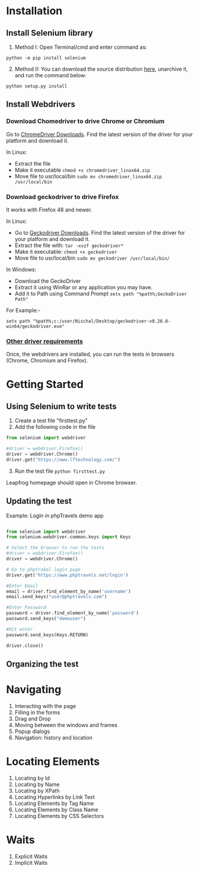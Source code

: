 # Installation

## Install Selenium library

1. Method I: Open Terminal/cmd and enter command as:

```python -m pip install selenium```

2. Method II: You can download the source distribution [here](https://pypi.org/project/selenium/), unarchive it, and run the command below:

```python setup.py install```

## Install Webdrivers
### Download Chomedriver to drive Chrome or Chromium
Go to [ChromeDriver Downloads](https://sites.google.com/a/chromium.org/chromedriver/downloads). Find the latest version of the driver for your platform and download it.

In Linux:
- Extract the file
- Make it executable
```chmod +x chromedriver_linux64.zip```
- Move file to usr/local/bin
```sudo mv chromedriver_linux64.zip /usr/local/bin```

### Download geckodriver to drive Firefox 
It works with Firefox 48 and newer.


In Linux:

- Go to [Geckodriver Downloads](https://github.com/mozilla/geckodriver). Find the latest version of the driver for your platform and download it.
- Extract the file with:
```tar -xvzf geckodriver*```
- Make it executable:
```chmod +x geckodriver```
- Move file to usr/local/bin
```sudo mv geckodriver /usr/local/bin/```

In Windows:
- Download the GeckoDriver
- Extract it using WinRar or any application you may have.
- Add it to Path using Command Prompt
```setx path "%path%;GeckoDriver Path"```

For Example:-

```setx path "%path%;c:/user/Nischal/Desktop/geckodriver-v0.26.0-win64/geckodriver.exe"```

### [Other driver requirements](https://www.selenium.dev/documentation/en/webdriver/driver_requirements/)

Once, the webdrivers are installed, you can run the tests in browsers (Chrome, Chromium and Firefox).

# Getting Started
## Using Selenium to write tests
1. Create a test file "firsttest.py"
2. Add the following code in the file

```python
from selenium import webdriver 

#driver = webdriver.Firefox()
driver = webdriver.Chrome() 
driver.get("https://www.lftechnology.com/") 
```
3. Run the test file
```python firsttest.py```

Leapfrog homepage should open in Chrome browser. 
## Updating the test
Example: Login in phpTravels demo app

```python

from selenium import webdriver
from selenium.webdriver.common.keys import Keys 

# Select the browser to run the tests
#driver = webdriver.Firefox()
driver = webdriver.Chrome()

# Go to phptrabel login page
driver.get('https://www.phptravels.net/login')

#Enter Email
email = driver.find_element_by_name('username')
email.send_keys("user@phptravels.com")

#Enter Password
password = driver.find_element_by_name('password')
password.send_keys("demouser")

#Hit enter 
password.send_keys(Keys.RETURN)

driver.close()
```
## Organizing the test


# Navigating
1. Interacting with the page
2. Filling in the forms
3. Drag and Drop
4. Moving between the windows and frames
5. Popup dialogs
6. Navigation: history and location

# Locating Elements
1. Locating by Id
2. Locating by Name
3. Locating by XPath
4. Locating Hyperlinks by Link Text
5. Locating Elements by Tag Name
6. Locating Elements by Class Name
7. Locating Elements by CSS Selectors

# Waits
1. Explicit Waits
2. Implicit Waits
